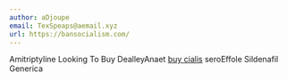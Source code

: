 ```yaml
---
author: aDjoupe
email: TexSpeaps@aemail.xyz
url: https://bansocialism.com/
---
```


Amitriptyline Looking To Buy  DealleyAnaet <a href=https://bansocialism.com/>buy cialis</a> seroEffole Sildenafil Generica 